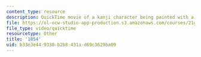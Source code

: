 ```yaml
---
content_type: resource
description: QuickTime movie of a kanji character being painted with a brush.
file: https://ol-ocw-studio-app-production.s3.amazonaws.com/courses/21g-504-japanese-iv-spring-2009/b33e3e449330b2b8431ad69c3629ba09_1854.mov
file_type: video/quicktime
resourcetype: Other
title: '1854'
uid: b33e3e44-9330-b2b8-431a-d69c3629ba09
---
```

